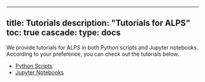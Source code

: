
---
title: Tutorials
description: "Tutorials for ALPS"
toc: true
cascade:
    type: docs
---
We provide tutorials for ALPS in both Python scripts and Jupyter notebooks. According to your preference, you can check out the tutorials below. 

- [Python Scripts](python)
- [Jupyter Notebooks](jupyter)
